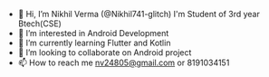 - 👋 Hi, I’m Nikhil Verma (@Nikhil741-glitch) I'm Student of 3rd year Btech(CSE)
-  👀 I’m interested in Android Development
- 🌱 I’m currently learning Flutter and Kotlin
- 💞️ I’m looking to collaborate on Android project
- 📫 How to reach me nv24805@gmail.com or 8191034151

<!---
Nikhil741-glitch/Nikhil741-glitch is a ✨ special ✨ repository because its `README.md` (this file) appears on your GitHub profile.
You can click the Preview link to take a look at your changes.
--->
